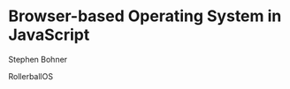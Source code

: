 Browser-based Operating System in JavaScript
============================================

Stephen Bohner

RollerballOS


